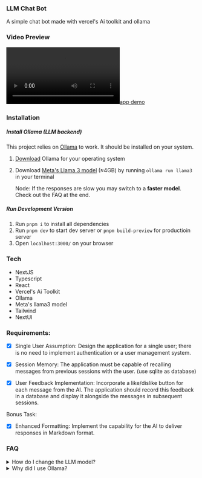 ### LLM Chat Bot

A simple chat bot made with vercel's Ai toolkit and ollama

### Video Preview

[![app demo](./public/demo.mp4)](./public/demo.mp4)

### Installation

##### Install Ollama (LLM backend)

This project relies on [Ollama](https://ollama.com/) to work. It should be installed on your system.

1. [Download](https://ollama.com/download/) Ollama for your operating system
2. Download [Meta's Llama 3 model](https://ollama.com/library/llama3) (≈4GB) by running `ollama run llama3` in your terminal

   Node: If the responses are slow you may switch to a **faster model**. Check out the FAQ at the end.

##### Run Development Version

1. Run `pnpm i` to install all dependencies
2. Run `pnpm dev` to start dev server or `pnpm build-preview` for productioin server
3. Open `localhost:3000/` on your browser

### Tech

- NextJS
- Typescript
- React
- Vercel's Ai Toolkit
- Ollama
- Meta's llama3 model
- Tailwind
- NextUI

### Requirements:

- [x] Single User Assumption: Design the application for a single user; there is no need to implement authentication or a user management system.

- [x] Session Memory: The application must be capable of recalling messages from previous sessions with the user. (use sqlite as database)

- [x] User Feedback Implementation: Incorporate a like/dislike button for each message from the AI. The application should record this feedback in a database and display it alongside the messages in subsequent sessions.

Bonus Task:

- [x] Enhanced Formatting: Implement the capability for the AI to deliver responses in Markdown format.

### FAQ

<details>
<summary>How do I change the LLM model?</summary>

You need to download one of many available models from [Ollama's library](https://ollama.com/library/) and then make the following changes to `/app/api/v1/chat/route.ts`

_Note: I am using llama3 just as an example_

```diff
const result = await streamText({
--  model: ollama("llama3"), // Slower but better model
++  model: ollama("phi3"), // Faster but older less capable model
  messages,
})
```

</details>

<details>
<summary> Why did I use Ollama? </summary>

Because it runs locally and is free. Unlinke APIs from OpenAi, Athropic, etc.

</details>
